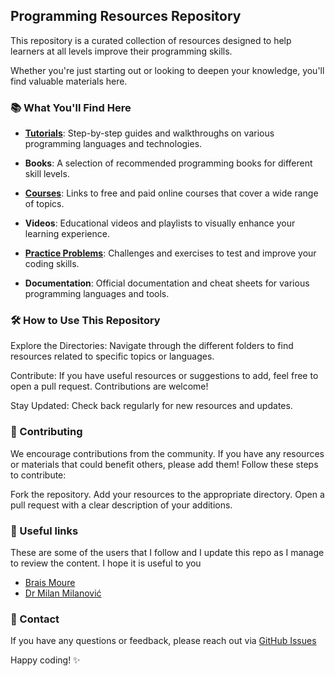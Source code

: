 ## Programming Resources Repository

This repository is a curated collection of resources designed to help learners at all levels improve their programming skills. 

Whether you're just starting out or looking to deepen your knowledge, you'll find valuable materials here.

### 📚 What You'll Find Here

- [**Tutorials**](./tutorials/tutorials.md): Step-by-step guides and walkthroughs on various programming languages and technologies.

- **Books**: A selection of recommended programming books for different skill levels.

- [**Courses**](./courses/courses.md): Links to free and paid online courses that cover a wide range of topics.

- **Videos**: Educational videos and playlists to visually enhance your learning experience.

- [**Practice Problems**](./challenges/challenges.md): Challenges and exercises to test and improve your coding skills.

- **Documentation**: Official documentation and cheat sheets for various programming languages and tools.

### 🛠️ How to Use This Repository
Explore the Directories: Navigate through the different folders to find resources related to specific topics or languages.

Contribute: If you have useful resources or suggestions to add, feel free to open a pull request. Contributions are welcome!

Stay Updated: Check back regularly for new resources and updates.

 ### 🌟 Contributing
We encourage contributions from the community. If you have any resources or materials that could benefit others, please add them! Follow these steps to contribute:

Fork the repository.
Add your resources to the appropriate directory.
Open a pull request with a clear description of your additions. 

### 🔗 Useful links
These are some of the users that I follow and I update this repo as I manage to review the content. 
I hope it is useful to you

- [Brais Moure](https://github.com/mouredev)
- [Dr Milan Milanović](https://github.com/milanm)

### 📧 Contact
If you have any questions or feedback, please reach out via [GitHub Issues](https://github.com/gugliio/learning-resources/issues)

Happy coding! ✨



